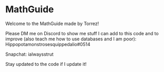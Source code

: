 ﻿# MathGuide
Welcome to the MathGuide made by Torrez!

Please DM me on Discord to show me stuff I can add to this code and to improve (also teach me how to use databases and I am poor):
Hippopotamonstrosesquippedalio#0514

Snapchat:
ialwaysstrut

Stay updated to the code if I update it!
